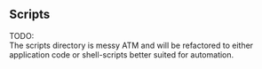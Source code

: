 ## Scripts

TODO:    
The scripts directory is messy ATM and will be refactored to either application code or shell-scripts better suited for automation.
